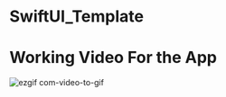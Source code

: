 # SwiftUI_Template
# Working Video For the App
![ezgif com-video-to-gif](https://github.com/attiqueullah/SwiftUI_Template/assets/5801649/a9f5e339-5f05-4a9c-9e08-9c9ee96f291a)
